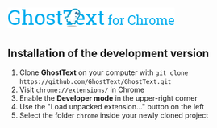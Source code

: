 # [![GhostText for Chrome](../promo/gt_banner-for-chrome.png)](https://chrome.google.com/webstore/detail/sublimetextarea/godiecgffnchndlihlpaajjcplehddca)

## Installation of the development version

1. Clone **GhostText** on your computer with `git clone https://github.com/GhostText/GhostText.git`
2. Visit `chrome://extensions/` in Chrome
3. Enable the **Developer mode** in the upper-right corner
4. Use the "Load unpacked extension…" button on the left
5. Select the folder `chrome` inside your newly cloned project